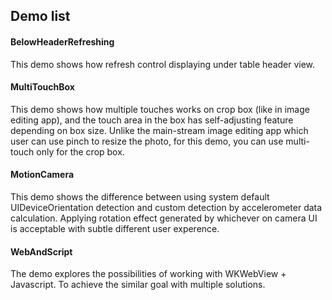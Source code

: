## Demo list

#### BelowHeaderRefreshing

This demo shows how refresh control displaying under table header view.


#### MultiTouchBox

This demo shows how multiple touches works on crop box (like in image editing app), and the touch area in the box has self-adjusting feature depending on box size. Unlike the main-stream image editing app which user can use pinch to resize the photo, for this demo, you can use multi-touch only for the crop box.


#### MotionCamera

This demo shows the difference between using system default UIDeviceOrientation detection and custom detection by accelerometer data calculation. Applying rotation effect generated by whichever on camera UI is acceptable with subtle different user experence.


#### WebAndScript

The demo explores the possibilities of working with WKWebView + Javascript. To achieve the similar goal with multiple solutions.


